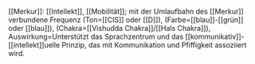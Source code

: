 [[Merkur]]: [[Intellekt]], [[Mobilität]]; mit der Umlaufbahn des [[Merkur]] verbundene Frequenz (Ton=[[CIS]] oder [[D]]), (Farbe=[[blau]]-[[grün]] oder [[blau]]), (Chakra=[[Vishudda Chakra]]/[[Hals Chakra]]), Auswirkung=Unterstützt das Sprachzentrum und das [[kommunikativ]]-[[intellekt]]uelle Prinzip, das mit Kommunikation und Pfiffigkeit assoziiert wird.